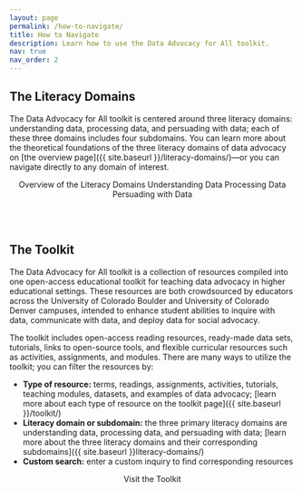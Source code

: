 ```yaml
---
layout: page
permalink: /how-to-navigate/
title: How to Navigate
description: Learn how to use the Data Advocacy for All toolkit.
nav: true
nav_order: 2
---
```


<link rel="stylesheet" href="https://cdn.jsdelivr.net/npm/@shoelace-style/shoelace@2.5.2/cdn/themes/light.css" />
<script type="module" src="https://cdn.jsdelivr.net/npm/@shoelace-style/shoelace@2.5.2/cdn/shoelace.js" ></script>

## The Literacy Domains

The Data Advocacy for All toolkit is centered around three literacy domains: understanding data, processing data, and persuading with data; each of these three domains includes four subdomains. You can learn more about the theoretical foundations of the three literacy domains of data advocacy on [the overview page]({{ site.baseurl }}/literacy-domains/)—or you can navigate directly to any domain of interest.

<center>
<sl-button-group label="Alignment">
  <sl-button href="{{ site.baseurl }}/literacy-domains/">Overview of the Literacy Domains</sl-button>
  <sl-button href="{{ site.baseurl }}/understanding-data/">Understanding Data</sl-button>
  <sl-button href="{{ site.baseurl }}/processing-data/">Processing Data</sl-button>
  <sl-button href="{{ site.baseurl }}/persuading-with-data/">Persuading with Data</sl-button>
</sl-button-group></center>

<br><br>

## The Toolkit

The Data Advocacy for All toolkit is a collection of resources compiled into one open-access educational toolkit for teaching data advocacy in higher educational settings. These resources are both crowdsourced by educators across the University of Colorado Boulder and University of Colorado Denver campuses, intended to enhance student abilities to inquire with data, communicate with data, and deploy data for social advocacy.

The toolkit includes open-access reading resources, ready-made data sets, tutorials, links to open-source tools, and flexible curricular resources such as activities, assignments, and modules. There are many ways to utilize the toolkit; you can filter the resources by:
- **Type of resource:** terms, readings, assignments, activities, tutorials, teaching modules, datasets, and examples of data advocacy; [learn more about each type of resource on the toolkit page]({{ site.baseurl }}/toolkit/)
- **Literacy domain or subdomain:** the three primary literacy domains are understanding data, processing data, and persuading with data; [learn more about the three literacy domains and their corresponding subdomains]({{ site.baseurl }}literacy-domains/)
- **Custom search:** enter a custom inquiry to find corresponding resources

<center>
<sl-button-group label="Alignment">
  <sl-button href="{{ site.baseurl }}/toolkit/">Visit the Toolkit</sl-button>
</sl-button-group></center>
